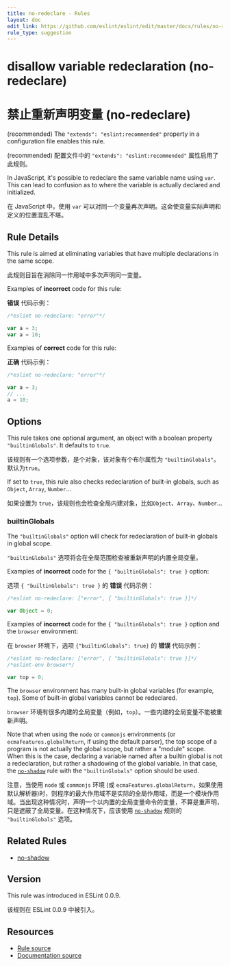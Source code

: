 ```yaml
---
title: no-redeclare - Rules
layout: doc
edit_link: https://github.com/eslint/eslint/edit/master/docs/rules/no-redeclare.md
rule_type: suggestion
---
```

<!-- Note: No pull requests accepted for this file. See README.md in the root directory for details. -->

# disallow variable redeclaration (no-redeclare)

# 禁止重新声明变量 (no-redeclare)

(recommended) The `"extends": "eslint:recommended"` property in a configuration file enables this rule.

(recommended) 配置文件中的 `"extends": "eslint:recommended"` 属性启用了此规则。

In JavaScript, it's possible to redeclare the same variable name using `var`. This can lead to confusion as to where the variable is actually declared and initialized.

在 JavaScript 中，使用 `var` 可以对同一个变量再次声明。这会使变量实际声明和定义的位置混乱不堪。

## Rule Details

This rule is aimed at eliminating variables that have multiple declarations in the same scope.

此规则目旨在消除同一作用域中多次声明同一变量。

Examples of **incorrect** code for this rule:

**错误** 代码示例：

```js
/*eslint no-redeclare: "error"*/

var a = 3;
var a = 10;
```

Examples of **correct** code for this rule:

**正确** 代码示例：

```js
/*eslint no-redeclare: "error"*/

var a = 3;
// ...
a = 10;
```

## Options

This rule takes one optional argument, an object with a boolean property `"builtinGlobals"`. It defaults to `true`.

该规则有一个选项参数，是个对象，该对象有个布尔属性为 `"builtinGlobals"`。默认为`true`。

If set to `true`, this rule also checks redeclaration of built-in globals, such as `Object`, `Array`, `Number`...

如果设置为 `true`，该规则也会检查全局内建对象，比如`Object`、`Array`、`Number`...

### builtinGlobals

The `"builtinGlobals"` option will check for redeclaration of built-in globals in global scope.

`"builtinGlobals"` 选项将会在全局范围检查被重新声明的内置全局变量。

Examples of **incorrect** code for the `{ "builtinGlobals": true }` option:

选项 `{ "builtinGlobals": true }` 的 **错误** 代码示例：

```js
/*eslint no-redeclare: ["error", { "builtinGlobals": true }]*/

var Object = 0;
```

Examples of **incorrect** code for the `{ "builtinGlobals": true }` option and the `browser` environment:

在 `browser` 环境下，选项 `{"builtinGlobals": true}` 的 **错误** 代码示例：

```js
/*eslint no-redeclare: ["error", { "builtinGlobals": true }]*/
/*eslint-env browser*/

var top = 0;
```

The `browser` environment has many built-in global variables (for example, `top`). Some of built-in global variables cannot be redeclared.

`browser` 环境有很多内建的全局变量（例如，`top`）。一些内建的全局变量不能被重新声明。

Note that when using the `node` or `commonjs` environments (or `ecmaFeatures.globalReturn`, if using the default parser), the top scope of a program is not actually the global scope, but rather a "module" scope. When this is the case, declaring a variable named after a builtin global is not a redeclaration, but rather a shadowing of the global variable. In that case, the [`no-shadow`](no-shadow) rule with the `"builtinGlobals"` option should be used.

注意，当使用 `node` 或 `commonjs` 环境 (或 `ecmaFeatures.globalReturn`，如果使用默认解析器)时，则程序的最大作用域不是实际的全局作用域，而是一个模块作用域。当出现这种情况时，声明一个以内置的全局变量命令的变量，不算是重声明，只是遮蔽了全局变量。在这种情况下，应该使用 [`no-shadow`](no-shadow) 规则的 `"builtinGlobals"` 选项。

## Related Rules

* [no-shadow](no-shadow)

## Version

This rule was introduced in ESLint 0.0.9.

该规则在 ESLint 0.0.9 中被引入。

## Resources

* [Rule source](https://github.com/eslint/eslint/tree/master/lib/rules/no-redeclare.js)
* [Documentation source](https://github.com/eslint/eslint/tree/master/docs/rules/no-redeclare.md)
